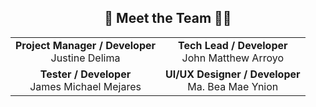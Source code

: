 <div align="center">

## 👥 Meet the Team 👨‍💻

<table align="center">
  <tr>
      <td align="center">
        <strong>
          Project Manager / Developer
        </strong><br>Justine Delima
      </td>
      <td align="center">
        <strong>
          Tech Lead / Developer
        </strong><br>John Matthew Arroyo
      </td>
    </tr>
    <tr>     
      <td align="center">
        <strong>
          Tester / Developer
        </strong><br>James Michael Mejares
      </td>
      <td align="center">
        <strong>
          UI/UX Designer / Developer
        </strong><br>Ma. Bea Mae Ynion
      </td>
    </tr>
</table>

</div>
